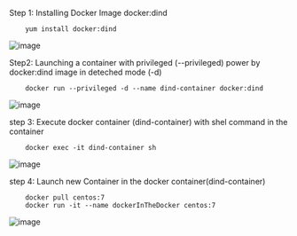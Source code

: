 Step 1:
Installing Docker Image docker:dind

        yum install docker:dind

 ![image](https://github.com/divyanshujain11/divyanshujain11-Docker-Docker_Inside_Doker-dind-/assets/77712311/9c121d14-5656-49c8-9297-2620ebcf6f7d)


Step2:
Launching a container with privileged (--privileged) power by docker:dind image in deteched mode (-d)

        docker run --privileged -d --name dind-container docker:dind


![image](https://github.com/divyanshujain11/divyanshujain11-Docker-Docker_Inside_Doker-dind-/assets/77712311/9f69266d-9bfe-4c24-8d7c-fba47ddf75aa)



step 3:
Execute docker container (dind-container) with shel command in the container
        
        docker exec -it dind-container sh


![image](https://github.com/divyanshujain11/divyanshujain11-Docker-Docker_Inside_Doker-dind-/assets/77712311/d320dab9-ebe8-4793-8b1c-f23d595698f7)



step 4:
Launch new Container in the docker container(dind-container)

        docker pull centos:7
        docker run -it --name dockerInTheDocker centos:7


![image](https://github.com/divyanshujain11/divyanshujain11-Docker-Docker_Inside_Doker-dind-/assets/77712311/bfe2a87f-8bcc-4cc1-a602-25d26944b655)





